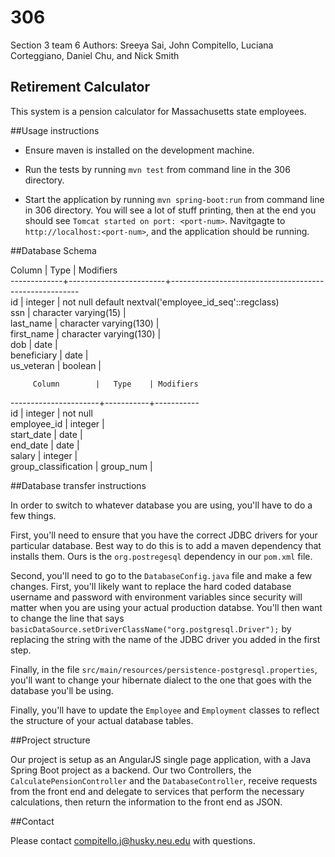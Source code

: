 # 306
Section 3 team 6
Authors: Sreeya Sai, John Compitello, Luciana Corteggiano, Daniel Chu, and Nick Smith

## Retirement Calculator
This system is a pension calculator for Massachusetts state employees.

##Usage instructions

* Ensure maven is installed on the development machine.

* Run the tests by running `mvn test` from command line in the 306 directory.

* Start the application by running `mvn spring-boot:run` from command line in 306 directory. 
You will see a lot of stuff printing, then at the end you should see `Tomcat started on port: <port-num>`.
Navitgagte to `http://localhost:<port-num>`, and the application should be running.

##Database Schema

   Column    |          Type          |                       Modifiers  
-------------+------------------------+-------------------------------------------------------  
 id          | integer                | not null default nextval('employee_id_seq'::regclass)  
 ssn         | character varying(15)  |  
 last_name   | character varying(130) |    
 first_name  | character varying(130) |  
 dob         | date                   |  
 beneficiary | date                   |  
 us_veteran  | boolean                |  
 
         Column        |   Type    | Modifiers  
 ----------------------+-----------+-----------  
  id                   | integer   | not null  
  employee_id          | integer   |  
  start_date           | date      |  
  end_date             | date      |  
  salary               | integer   |  
  group_classification | group_num |  

##Database transfer instructions

In order to switch to whatever database you are using, you'll have to do a few things.

First, you'll need to ensure that you have the correct JDBC drivers for your particular 
database. Best way to do this is to add a maven dependency that installs them. Ours is the 
`org.postregesql` dependency in our `pom.xml` file. 

Second, you'll need to go to the `DatabaseConfig.java` file and make a few changes. First, 
you'll likely want to replace the hard coded database username and password with environment 
variables since security will matter when you are using your actual production databse.
You'll then want to change the line that says `basicDataSource.setDriverClassName("org.postgresql.Driver");`
by replacing the string with the name of the JDBC driver you added in the first step. 

Finally, in the file `src/main/resources/persistence-postgresql.properties`, you'll want to change 
your hibernate dialect to the one that goes with the database you'll be using. 

Finally, you'll have to update the `Employee` and `Employment` classes to reflect the structure of
your actual database tables. 


##Project structure

Our project is setup as an AngularJS single page application, with a Java Spring Boot project as a 
backend. Our two Controllers, the `CalculatePensionController` and the `DatabaseController`, receive 
requests from the front end and delegate to services that perform the necessary calculations, then return
the information to the front end as JSON. 

##Contact

Please contact compitello.j@husky.neu.edu with questions.